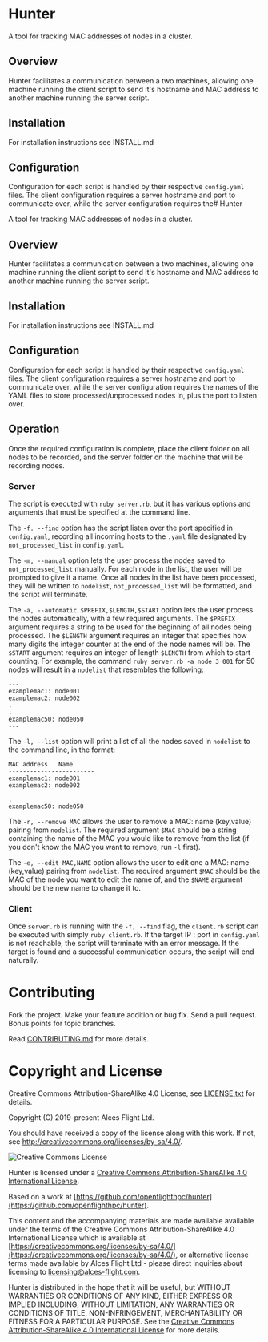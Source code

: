 # Hunter

A tool for tracking MAC addresses of nodes in a cluster.

## Overview

Hunter facilitates a communication between a two machines,
allowing one machine running the client script to send it's hostname
and MAC address to another machine running the server script.

## Installation

For installation instructions see INSTALL.md

## Configuration

Configuration for each script is handled by their respective `config.yaml`
files. The client configuration requires a server hostname and port
to communicate over, while the server configuration requires the# Hunter

A tool for tracking MAC addresses of nodes in a cluster.

## Overview

Hunter facilitates a communication between a two machines,
allowing one machine running the client script to send it's hostname
and MAC address to another machine running the server script.

## Installation

For installation instructions see INSTALL.md

## Configuration

Configuration for each script is handled by their respective `config.yaml`
files. The client configuration requires a server hostname and port
to communicate over, while the server configuration requires the
names of the YAML files to store processed/unprocessed nodes in, plus 
the port to listen over.

## Operation

Once the required configuration is complete, place the client folder on
all nodes to be recorded, and the server folder on the machine that will
be recording nodes.

### Server
The script is executed with `ruby server.rb`, but it has various options and arguments that must be specified at the command line.

The `-f. --find` option has the script listen over the port specified in `config.yaml`, recording all incoming hosts to the `.yaml` file designated by `not_processed_list` in `config.yaml`.

The `-m, --manual` option lets the user process the nodes saved to `not_processed_list` manually. For each node in the list, the user will be prompted to give it a name. Once all nodes in the list have been processed, they will be written to `nodelist`, `not_processed_list` will be formatted, and the script will terminate.

The `-a, --automatic $PREFIX,$LENGTH,$START` option lets the user process the nodes automatically, with a few required arguments. The `$PREFIX` argument requires a string to be used for the beginning of all nodes being processed. The `$LENGTH` argument requires an integer that specifies how many digits the integer counter at the end of the node names will be. The `$START` argument requires an integer of length `$LENGTH` from which to start counting.
For example, the command `ruby server.rb -a node 3 001` for 50 nodes will result in a `nodelist` that resembles the following:
```
---
examplemac1: node001
examplemac2: node002
.
.
examplemac50: node050
---
```

The `-l, --list` option will print a list of all the nodes saved in `nodelist` to the command line, in the format:
```
MAC address   Name
------------------------
examplemac1: node001
examplemac2: node002
.
.
examplemac50: node050
```

The `-r, --remove MAC` allows the user to remove a MAC: name (key,value) pairing from `nodelist`. The required argument `$MAC` should be a string containing the name of the MAC you would like to remove from the list (if you don't know the MAC you want to remove, run `-l` first).

The `-e, --edit MAC,NAME` option allows the user to edit one a MAC: name (key,value) pairing from `nodelist`. The required argument `$MAC` should be the MAC of the node you want to edit the name of, and the `$NAME` argument should be the new name to change it to.

### Client

Once `server.rb` is running with the `-f, --find` flag, the `client.rb` script can be executed with simply `ruby client.rb`. If the target IP : port in `config.yaml` is not reachable, the script will terminate with an error message. If the target is found and a successful communication occurs, the script will end naturally.



# Contributing

Fork the project. Make your feature addition or bug fix. Send a pull
request. Bonus points for topic branches.

Read [CONTRIBUTING.md](CONTRIBUTING.md) for more details.

# Copyright and License

Creative Commons Attribution-ShareAlike 4.0 License, see [LICENSE.txt](LICENSE.txt) for details.

Copyright (C) 2019-present Alces Flight Ltd.

You should have received a copy of the license along with this work.
If not, see <http://creativecommons.org/licenses/by-sa/4.0/>.

![Creative Commons License](https://i.creativecommons.org/l/by-sa/4.0/88x31.png)

Hunter is licensed under a [Creative Commons Attribution-ShareAlike 4.0 International License](http://creativecommons.org/licenses/by-sa/4.0/).

Based on a work at [https://github.com/openflighthpc/hunter](https://github.com/openflighthpc/hunter).

This content and the accompanying materials are made available available
under the terms of the Creative Commons Attribution-ShareAlike 4.0
International License which is available at [https://creativecommons.org/licenses/by-sa/4.0/](https://creativecommons.org/licenses/by-sa/4.0/),
or alternative license terms made available by Alces Flight Ltd -
please direct inquiries about licensing to
[licensing@alces-flight.com](mailto:licensing@alces-flight.com).

Hunter is distributed in the hope that it will be useful, but
WITHOUT WARRANTIES OR CONDITIONS OF ANY KIND, EITHER EXPRESS OR
IMPLIED INCLUDING, WITHOUT LIMITATION, ANY WARRANTIES OR CONDITIONS OF
TITLE, NON-INFRINGEMENT, MERCHANTABILITY OR FITNESS FOR A PARTICULAR
PURPOSE. See the [Creative Commons Attribution-ShareAlike 4.0
International License](https://creativecommons.org/licenses/by-sa/4.0/) for more
details.


